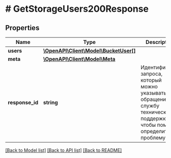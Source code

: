 # # GetStorageUsers200Response

## Properties

Name | Type | Description | Notes
------------ | ------------- | ------------- | -------------
**users** | [**\OpenAPI\Client\Model\BucketUser[]**](BucketUser.md) |  |
**meta** | [**\OpenAPI\Client\Model\Meta**](Meta.md) |  |
**response_id** | **string** | Идентификатор запроса, который можно указывать при обращении в службу технической поддержки, чтобы помочь определить проблему. |

[[Back to Model list]](../../README.md#models) [[Back to API list]](../../README.md#endpoints) [[Back to README]](../../README.md)

